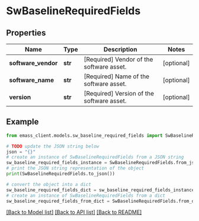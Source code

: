 # SwBaselineRequiredFields


## Properties

Name | Type | Description | Notes
------------ | ------------- | ------------- | -------------
**software_vendor** | **str** | [Required] Vendor of the software asset. | [optional] 
**software_name** | **str** | [Required] Name of the software asset. | [optional] 
**version** | **str** | [Required] Version of the software asset. | [optional] 

## Example

```python
from emass_client.models.sw_baseline_required_fields import SwBaselineRequiredFields

# TODO update the JSON string below
json = "{}"
# create an instance of SwBaselineRequiredFields from a JSON string
sw_baseline_required_fields_instance = SwBaselineRequiredFields.from_json(json)
# print the JSON string representation of the object
print(SwBaselineRequiredFields.to_json())

# convert the object into a dict
sw_baseline_required_fields_dict = sw_baseline_required_fields_instance.to_dict()
# create an instance of SwBaselineRequiredFields from a dict
sw_baseline_required_fields_from_dict = SwBaselineRequiredFields.from_dict(sw_baseline_required_fields_dict)
```
[[Back to Model list]](../README.md#documentation-for-models) [[Back to API list]](../README.md#documentation-for-api-endpoints) [[Back to README]](../README.md)


